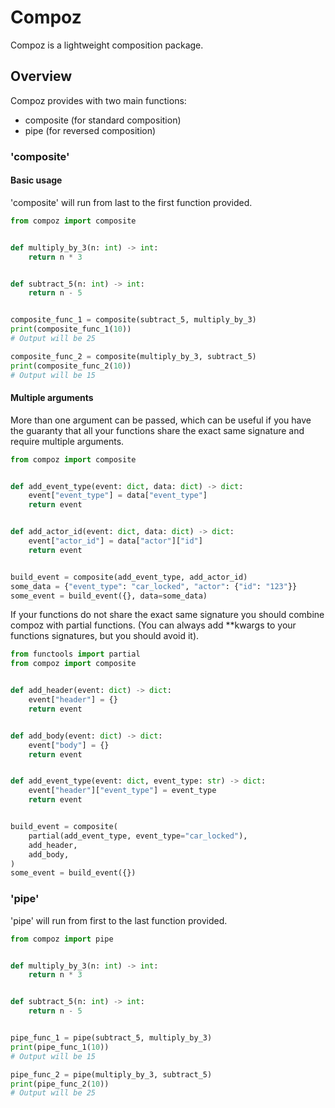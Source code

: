 # Compoz

Compoz is a lightweight composition package.

## Overview

Compoz provides with two main functions:

- composite (for standard composition)
- pipe (for reversed composition)

### 'composite'

#### Basic usage

'composite' will run from last to the first function provided.

```python
from compoz import composite


def multiply_by_3(n: int) -> int:
    return n * 3


def subtract_5(n: int) -> int:
    return n - 5


composite_func_1 = composite(subtract_5, multiply_by_3)
print(composite_func_1(10))
# Output will be 25

composite_func_2 = composite(multiply_by_3, subtract_5)
print(composite_func_2(10))
# Output will be 15
```

#### Multiple arguments

More than one argument can be passed, which can be useful if you have the guaranty that all your functions share the
exact same signature and require multiple arguments.

```python
from compoz import composite


def add_event_type(event: dict, data: dict) -> dict:
    event["event_type"] = data["event_type"]
    return event


def add_actor_id(event: dict, data: dict) -> dict:
    event["actor_id"] = data["actor"]["id"]
    return event


build_event = composite(add_event_type, add_actor_id)
some_data = {"event_type": "car_locked", "actor": {"id": "123"}}
some_event = build_event({}, data=some_data)
```

If your functions do not share the exact same signature you should combine compoz with partial functions.
(You can always add **kwargs to your functions signatures, but you should avoid it).

```python
from functools import partial
from compoz import composite


def add_header(event: dict) -> dict:
    event["header"] = {}
    return event


def add_body(event: dict) -> dict:
    event["body"] = {}
    return event


def add_event_type(event: dict, event_type: str) -> dict:
    event["header"]["event_type"] = event_type
    return event


build_event = composite(
    partial(add_event_type, event_type="car_locked"),
    add_header,
    add_body,
)
some_event = build_event({})
```

### 'pipe'

'pipe' will run from first to the last function provided.

```python
from compoz import pipe


def multiply_by_3(n: int) -> int:
    return n * 3


def subtract_5(n: int) -> int:
    return n - 5


pipe_func_1 = pipe(subtract_5, multiply_by_3)
print(pipe_func_1(10))
# Output will be 15

pipe_func_2 = pipe(multiply_by_3, subtract_5)
print(pipe_func_2(10))
# Output will be 25
```